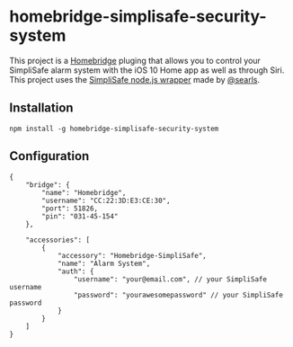 # homebridge-simplisafe-security-system

This project is a [Homebridge](https://github.com/nfarina/homebridge) pluging that allows you to control your SimpliSafe alarm system with the iOS 10 Home app as well as through Siri. This project uses the [SimpliSafe node.js wrapper](https://github.com/searls/simplisafe) made by [@searls](https://github.com/searls).

## Installation
    npm install -g homebridge-simplisafe-security-system

## Configuration
    {
        "bridge": {
            "name": "Homebridge",
            "username": "CC:22:3D:E3:CE:30",
            "port": 51826,
            "pin": "031-45-154"
        },

        "accessories": [
            {
                "accessory": "Homebridge-SimpliSafe",
                "name": "Alarm System",
                "auth": {
                    "username": "your@email.com", // your SimpliSafe username
                    "password": "yourawesomepassword" // your SimpliSafe password
                }
            }
        ]
    }

